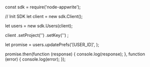 const sdk = require('node-appwrite');

// Init SDK
let client = new sdk.Client();

let users = new sdk.Users(client);

client
    .setProject('')
    .setKey('')
;

let promise = users.updatePrefs('[USER_ID]', );

promise.then(function (response) {
    console.log(response);
}, function (error) {
    console.log(error);
});